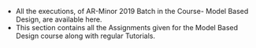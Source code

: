 - All the executions, of AR-Minor 2019 Batch in the Course- Model Based Design, are available here.
- This section contains all the Assignments given for the Model Based Design course along with regular Tutorials.
<!---
ARLab-IITRAM/ARLab-IITRAM is a ✨ special ✨ repository containing all executions of AR Lab from 2018 onwards
--->